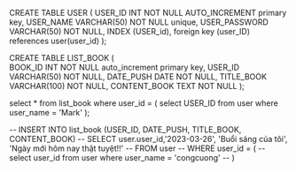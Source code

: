 CREATE TABLE USER (
USER_ID INT NOT NULL AUTO_INCREMENT primary key,
USER_NAME VARCHAR(50) NOT NULL unique,
USER_PASSWORD VARCHAR(50) NOT NULL,
INDEX (USER_id),
foreign key (user_ID) references user(user_id)
);

CREATE TABLE LIST_BOOK (  
 BOOK_ID INT NOT NULL auto_increment primary key,
USER_ID VARCHAR(50) NOT NULL,
DATE_PUSH DATE NOT NULL,
TITLE_BOOK VARCHAR(100) NOT NULL,
CONTENT_BOOK TEXT NOT NULL
);

select \* from list_book
where user_id = (
select USER_ID from user where user_name = 'Mark'
);

-- INSERT INTO list_book (USER_ID, DATE_PUSH, TITLE_BOOK, CONTENT_BOOK)
-- SELECT user.user_id,'2023-03-26', 'Buổi sáng của tôi', 'Ngày mới hôm nay thật tuyệt!!'
-- FROM user
-- WHERE user_id = (
-- select user_id from user where user_name = 'congcuong'
-- )
